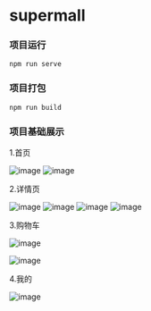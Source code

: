 # supermall

### 项目运行
```
npm run serve
```

### 项目打包
```
npm run build
```

### 项目基础展示
  
  
1.首页

![image](https://github.com/liufunan/super-mall/blob/master/z-img/1.jpg)
![image](https://github.com/liufunan/super-mall/blob/master/z-img/2.jpg)


  
  
2.详情页  

![image](https://github.com/liufunan/super-mall/blob/master/z-img/3.jpg)
![image](https://github.com/liufunan/super-mall/blob/master/z-img/8.jpg)
![image](https://github.com/liufunan/super-mall/blob/master/z-img/4.jpg)
![image](https://github.com/liufunan/super-mall/blob/master/z-img/9.jpg)

  
  
3.购物车  

![image](https://github.com/liufunan/super-mall/blob/master/z-img/5.jpg)  

![image](https://github.com/liufunan/super-mall/blob/master/z-img/6.jpg)

  
  
4.我的  

![image](https://github.com/liufunan/super-mall/blob/master/z-img/7.jpg)




